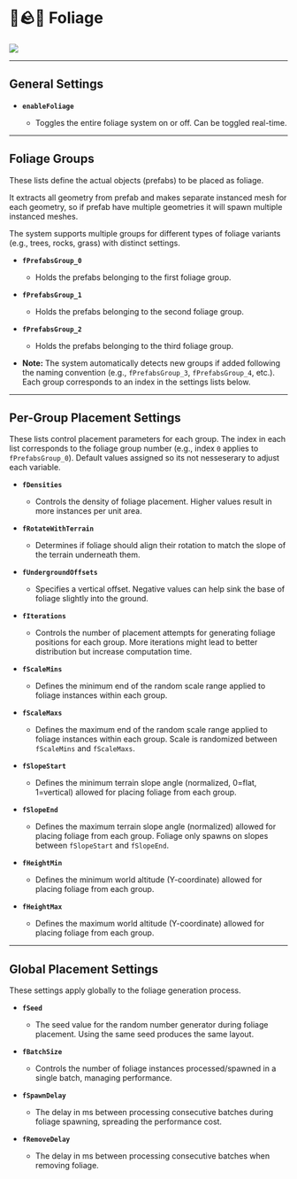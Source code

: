 # 🌿🪨️🌳 Foliage

![](C:\Users\maxignff\Desktop\Runtime%20MapGen%20Project\docs\showcase\showcase2.png)

---

## General Settings

* **`enableFoliage`**
  
  * Toggles the entire foliage system on or off. Can be toggled real-time.

---

## Foliage Groups

These lists define the actual objects (prefabs) to be placed as foliage. 

It extracts all geometry from prefab and makes separate instanced mesh for each geometry, so if prefab have multiple geometries it will spawn multiple instanced meshes. 

The system supports multiple groups for different types of foliage variants (e.g., trees, rocks, grass) with distinct settings.

* **`fPrefabsGroup_0`**
  
  * Holds the prefabs belonging to the first foliage group.

* **`fPrefabsGroup_1`**
  
  * Holds the prefabs belonging to the second foliage group.

* **`fPrefabsGroup_2`**
  
  * Holds the prefabs belonging to the third foliage group.

* **Note:** The system automatically detects new groups if added following the naming convention (e.g., `fPrefabsGroup_3`, `fPrefabsGroup_4`, etc.). Each group corresponds to an index in the settings lists below.

---

## Per-Group Placement Settings

These lists control placement parameters for each group. The index in each list corresponds to the foliage group number (e.g., index `0` applies to `fPrefabsGroup_0`). Default values assigned so its not nesseserary to adjust each variable.

* **`fDensities`**
  
  * Controls the density of foliage placement. Higher values result in more instances per unit area.

* **`fRotateWithTerrain`**
  
  * Determines if foliage should align their rotation to match the slope of the terrain underneath them.

* **`fUndergroundOffsets`**
  
  * Specifies a vertical offset. Negative values can help sink the base of foliage slightly into the ground.

* **`fIterations`**
  
  * Controls the number of placement attempts for generating foliage positions for each group. More iterations might lead to better distribution but increase computation time.

* **`fScaleMins`**
  
  * Defines the minimum end of the random scale range applied to foliage instances within each group.

* **`fScaleMaxs`**
  
  * Defines the maximum end of the random scale range applied to foliage instances within each group. Scale is randomized between `fScaleMins` and `fScaleMaxs`.

* **`fSlopeStart`**
  
  * Defines the minimum terrain slope angle (normalized, 0=flat, 1=vertical) allowed for placing foliage from each group.

* **`fSlopeEnd`**
  
  * Defines the maximum terrain slope angle (normalized) allowed for placing foliage from each group. Foliage only spawns on slopes between `fSlopeStart` and `fSlopeEnd`.

* **`fHeightMin`**
  
  * Defines the minimum world altitude (Y-coordinate) allowed for placing foliage from each group.

* **`fHeightMax`**
  
  * Defines the maximum world altitude (Y-coordinate) allowed for placing foliage from each group.

---

## Global Placement Settings

These settings apply globally to the foliage generation process.

* **`fSeed`**
  
  * The seed value for the random number generator during foliage placement. Using the same seed produces the same layout.

* **`fBatchSize`**
  
  * Controls the number of foliage instances processed/spawned in a single batch, managing performance.

* **`fSpawnDelay`**
  
  * The delay in ms between processing consecutive batches during foliage spawning, spreading the performance cost.

* **`fRemoveDelay`**
  
  * The delay in ms between processing consecutive batches when removing foliage.
